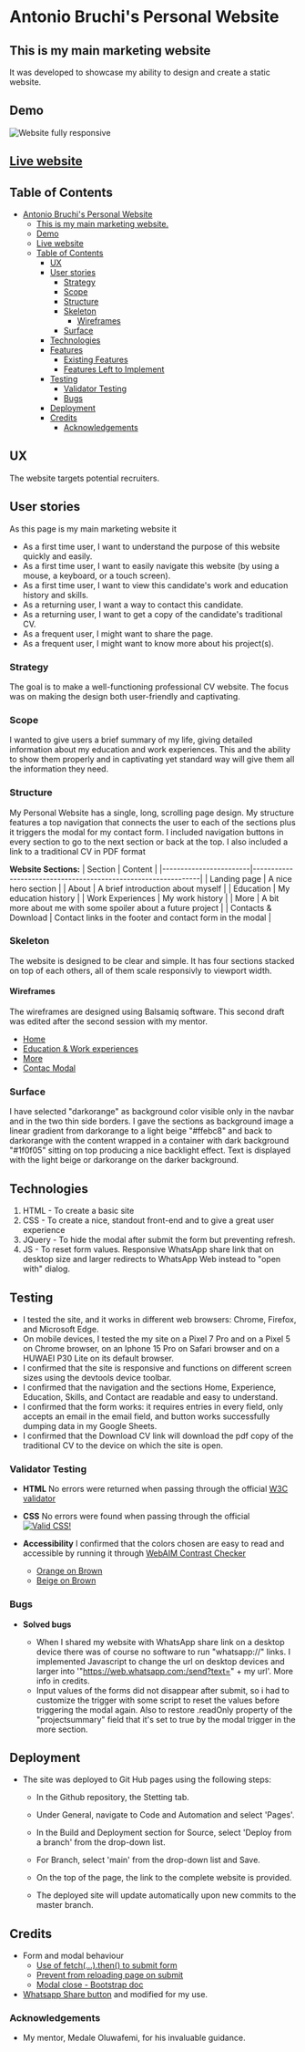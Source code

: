 # Antonio Bruchi's Personal Website

## This is my main marketing website

It was developed to showcase my ability to design and create a static website.

## Demo

![Website fully responsive](assets/images/responsiveness.png)

## [Live website](https://antoniobruchidev.github.io/my-personal/website)

## Table of Contents

- [Antonio Bruchi's Personal Website](#antonio-bruchi's-personal-website)
  - [This is my main marketing website.](#this-is-my-main-marketing-website)
  - [Demo](#demo)
  - [Live website](#live-website)
  - [Table of Contents](#table-of-contents)
    - [UX](#ux)
    - [User stories](#user-stories)
      - [Strategy](#strategy)
      - [Scope](#scope)
      - [Structure](#structure)
      - [Skeleton](#skeleton)
        - [Wireframes](#wireframes)
      - [Surface](#surface)
    - [Technologies](#technologies)
    - [Features](#features)
      - [Existing Features](#existing-features)
      - [Features Left to Implement](#features-left-to-implement)
    - [Testing](#testing)
      - [Validator Testing](#validator-testing)
      - [Bugs](#bugs)
    - [Deployment](#deployment)
    - [Credits](#credits)
      - [Acknowledgements](#acknowledgements)

## UX

The website targets potential recruiters.

## User stories

As this page is my main marketing website it

- As a first time user, I want to understand the purpose of this website quickly and easily.
- As a first time user, I want to easily navigate this website (by using a mouse, a keyboard, or a touch screen).
- As a first time user, I want to view this candidate's work and education history and skills.
- As a returning user, I want a way to contact this candidate.
- As a returning user, I want to get a copy of the candidate's traditional CV.
- As a frequent user, I might want to share the page.
- As a frequent user, I might want to know more about his project(s).

### Strategy

The goal is to make a well-functioning professional CV website. The focus was on making the design both user-friendly and captivating.

### Scope

I wanted to give users a brief summary of my life, giving detailed information about my education and work experiences. This and the ability to show them properly and in captivating yet standard way will give them all the information they need.

### Structure

My Personal Website has a single, long, scrolling page design. My structure features a top navigation that connects the user to each of the sections plus it triggers the modal for my contact form. I included navigation buttons in every section to go to the next section or back at the top. I also included a link to a traditional CV in PDF format

**Website Sections:**
| Section                | Content                                                       |
|------------------------|---------------------------------------------------------------|
| Landing page           | A nice hero section                                           |
| About                  | A brief introduction about myself                             |
| Education              | My education history                                          |
| Work Experiences       | My work history                                               |
| More                   | A bit more about me with some spoiler about a future project  |
| Contacts & Download    | Contact links in the footer and contact form in the modal     |


### Skeleton

The website is designed to be clear and simple. It has four sections stacked on top of each others, all of them scale responsivly to viewport width.

#### Wireframes

The wireframes are designed using Balsamiq software. This second draft was edited after the second session with my mentor.
- [Home](assets/pdf/wireframehome.pdf)
- [Education & Work experiences](assets/pdf/wireframeeduwork.pdf)
- [More](assets/pdf/wireframemore.pdf)
- [Contac Modal](assets/pdf/wireframecontactmodal.pdf)

### Surface

I have selected "darkorange" as background color visible only in the navbar and in the two thin side borders. I gave the sections as background image a linear gradient from darkorange to a light beige "#ffebc8" and back to darkorange with the content wrapped in a container with dark background "#1f0f05" sitting on top producing a nice backlight effect. Text is displayed with the light beige or darkorange on the darker background.


## Technologies

1. HTML - To create a basic site
2. CSS - To create a nice, standout front-end and to give a great user experience
3. JQuery - To hide the modal after submit the form but preventing refresh.
4. JS - To reset form values. Responsive WhatsApp share link that on desktop size and larger redirects to WhatsApp Web instead to "open with" dialog.

## Testing

- I tested the site, and it works in different web browsers: Chrome, Firefox, and Microsoft Edge.
- On mobile devices, I tested the my site on a Pixel 7 Pro and on a Pixel 5 on Chrome browser, on an Iphone 15 Pro on Safari browser and on a HUWAEI P30 Lite on its default browser.
- I confirmed that the site is responsive and functions on different screen sizes using the devtools device toolbar.
- I confirmed that the navigation and the sections Home, Experience, Education, Skills, and Contact are readable and easy to understand.
- I confirmed that the form works: it requires entries in every field, only accepts an email in the email field, and button works successfully dumping data in my Google Sheets.
- I confirmed that the Download CV link will download the pdf copy of the traditional CV to the device on which the site is open.

### Validator Testing

- **HTML**
  No errors were returned when passing through the official [W3C validator](https://validator.w3.org/nu/?doc=https%3A%2F%2Fantoniobruchidev.github.io%2Fmy-personal-website%2F)

- **CSS**
  No errors were found when passing through the official [![Valid CSS!](http://jigsaw.w3.org/css-validator/images/vcss)](https://jigsaw.w3.org/css-validator/validator?uri=antoniobruchidev.github.io%2Fmy-personal-website%2F&profile=css3svg&usermedium=all&warning=1&vextwarning=&lang=en)
  
- **Accessibility**
  I confirmed that the colors chosen are easy to read and accessible by running it through [WebAIM Contrast Checker](https://webaim.org/resources/contrastchecker/)
  - [Orange on Brown](hhttps://webaim.org/resources/contrastchecker/?fcolor=FF8C00&bcolor=1F0F05)
  - [Beige on Brown](https://webaim.org/resources/contrastchecker/?fcolor=FFEBC8&bcolor=1F0F05)

### Bugs

- **Solved bugs**

  - When I shared my website with WhatsApp share link on a desktop device there was of course no software to run "whatsapp://" links. I implemented Javascript to change the url on desktop devices and larger into '"https://web.whatsapp.com:/send?text=" + my url'. More info in credits.
  - Input values of the forms did not disappear after submit, so i had to customize the trigger with some script to reset the values before triggering the modal again. Also to restore .readOnly property of the "projectsummary" field that it's set to true by the modal trigger in the more section.

## Deployment

- The site was deployed to Git Hub pages using the following steps:
  - In the Github repository, the Stetting tab.
  - Under General, navigate to Code and Automation and select 'Pages'.
  - In the Build and Deployment section for Source, select 'Deploy from a branch' from the drop-down list.
  - For Branch, select 'main' from the drop-down list and Save.
  - On the top of the page, the link to the complete website is provided.
  
  - The deployed site will update automatically upon new commits to the master branch.

## Credits

- Form and modal behaviour
    - [Use of fetch(...).then() to submit form](https://stackoverflow.com/questions/46640024/how-do-i-post-form-data-with-fetch-api)
    - [Prevent from reloading page on submit](https://adnan-tech.com/prevent-form-submit-event-from-reloading-the-page/)
    - [Modal close - Bootstrap doc](https://getbootstrap.com/docs/4.6/components/modal/)
- [Whatsapp Share button](https://www.c-sharpcorner.com/article/whatsapp-web-and-mobile-sharing-in-javascript/) and modified for my use.


### Acknowledgements
- My mentor, Medale Oluwafemi, for his invaluable guidance.
